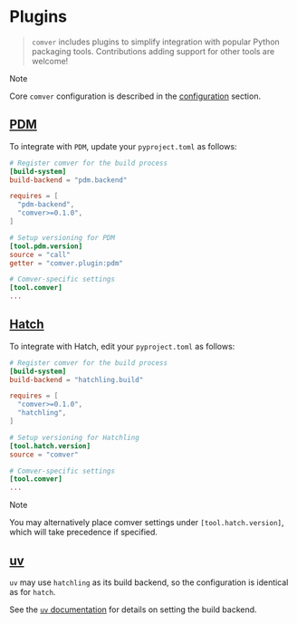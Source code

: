 <!--
SPDX-FileCopyrightText: © 2025 open-nudge <https://github.com/open-nudge>
SPDX-FileContributor: szymonmaszke <github@maszke.co>

SPDX-License-Identifier: Apache-2.0
-->

# Plugins

> `comver` includes plugins to simplify integration with popular
> Python packaging tools. Contributions adding support for other
> tools are welcome!

> [!NOTE]
> Core `comver` configuration is described in the
> [configuration](configuration.md) section.

## [PDM](https://pdm-project.org/en/latest/)

To integrate with `PDM`, update your `pyproject.toml` as follows:

```toml
# Register comver for the build process
[build-system]
build-backend = "pdm.backend"

requires = [
  "pdm-backend",
  "comver>=0.1.0",
]

# Setup versioning for PDM
[tool.pdm.version]
source = "call"
getter = "comver.plugin:pdm"

# Comver-specific settings
[tool.comver]
...
```

## [Hatch](https://hatch.pypa.io/latest/)

To integrate with Hatch, edit your `pyproject.toml` as follows:

```toml
# Register comver for the build process
[build-system]
build-backend = "hatchling.build"

requires = [
  "comver>=0.1.0",
  "hatchling",
]

# Setup versioning for Hatchling
[tool.hatch.version]
source = "comver"

# Comver-specific settings
[tool.comver]
...
```

> [!NOTE]
> You may alternatively place comver settings under
> `[tool.hatch.version]`, which will take precedence if specified.

## [uv](https://docs.astral.sh/uv/)

`uv` may use `hatchling` as its build backend, so the configuration
is identical as for `hatch`.

See the [`uv` documentation](https://docs.astral.sh/uv/concepts/build-backend/#choosing-a-build-backend)
for details on setting the build backend.
